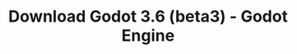 ---
# Generated by /scripts/js/download_archive_generator !!! do not edit by hand !!!
title: 'Download Godot 3.6 (beta3) - Godot Engine'
type: 'download/archive'
name: '3.6'
flavor: 'beta3'
release_date: '2023-08-16T03:00:00-00:00'
release_notes: '/article/dev-snapshot-godot-3-6-beta-3/'
links:
  android.apk:
    name: 'android.apk'
    title: 'Android'
    caption: 'Universal APK (ARM64 + ARMv7 + x86_64 + x86)'
    tags:
      - 'APK download'
      - 'ARM64/v7'
      - 'x86 (64 & 32 bit)'
    hosts:
      github_builds:
        regular: 'https://github.com/godotengine/godot-builds/releases/download/3.6-beta3/Godot_v3.6-beta3_android_editor.apk'
        mono: '#'
      github:
        regular: 'https://github.com/godotengine/godot/releases/download/3.6-beta3/Godot_v3.6-beta3_android_editor.apk'
        mono: '#'
  macos.universal:
    name: 'macos.universal'
    title: 'macOS'
    caption: 'Universal (x86_64 + Apple Silicon)'
    tags:
      - 'Intel/Apple Silicon'
      - '64 bit'
    hosts:
      github_builds:
        regular: 'https://github.com/godotengine/godot-builds/releases/download/3.6-beta3/Godot_v3.6-beta3_osx.universal.zip'
        mono: 'https://github.com/godotengine/godot-builds/releases/download/3.6-beta3/Godot_v3.6-beta3_mono_osx.universal.zip'
      github:
        regular: 'https://github.com/godotengine/godot/releases/download/3.6-beta3/Godot_v3.6-beta3_osx.universal.zip'
        mono: 'https://github.com/godotengine/godot/releases/download/3.6-beta3/Godot_v3.6-beta3_mono_osx.universal.zip'
  windows.64:
    name: 'windows.64'
    title: 'Windows'
    caption: 'Standard (x86_64)'
    tags:
      - '64 bit'
    hosts:
      github_builds:
        regular: 'https://github.com/godotengine/godot-builds/releases/download/3.6-beta3/Godot_v3.6-beta3_win64.exe.zip'
        mono: 'https://github.com/godotengine/godot-builds/releases/download/3.6-beta3/Godot_v3.6-beta3_mono_win64.zip'
      github:
        regular: 'https://github.com/godotengine/godot/releases/download/3.6-beta3/Godot_v3.6-beta3_win64.exe.zip'
        mono: 'https://github.com/godotengine/godot/releases/download/3.6-beta3/Godot_v3.6-beta3_mono_win64.zip'
  linux_server.headless.64:
    name: 'linux_server.headless.64'
    title: 'Linux Server'
    caption: 'Headless (x86_64)'
    tags:
      - '64 bit'
      - 'Headless'
    hosts:
      github_builds:
        regular: 'https://github.com/godotengine/godot-builds/releases/download/3.6-beta3/Godot_v3.6-beta3_linux_headless.64.zip'
        mono: 'https://github.com/godotengine/godot-builds/releases/download/3.6-beta3/Godot_v3.6-beta3_mono_linux_headless_64.zip'
      github:
        regular: 'https://github.com/godotengine/godot/releases/download/3.6-beta3/Godot_v3.6-beta3_linux_headless.64.zip'
        mono: 'https://github.com/godotengine/godot/releases/download/3.6-beta3/Godot_v3.6-beta3_mono_linux_headless_64.zip'
  web:
    name: 'web'
    title: 'Web editor'
    caption: ''
    tags:
      - 'Self-hosted'
      - 'Cross-platform'
    hosts:
      github_builds:
        regular: 'https://github.com/godotengine/godot-builds/releases/download/3.6-beta3/Godot_v3.6-beta3_web_editor.zip'
        mono: '#'
      github:
        regular: 'https://github.com/godotengine/godot/releases/download/3.6-beta3/Godot_v3.6-beta3_web_editor.zip'
        mono: '#'
  linux.64:
    name: 'linux.64'
    title: 'Linux'
    caption: 'Standard (x86_64)'
    tags:
      - '64 bit'
    hosts:
      github_builds:
        regular: 'https://github.com/godotengine/godot-builds/releases/download/3.6-beta3/Godot_v3.6-beta3_x11.64.zip'
        mono: 'https://github.com/godotengine/godot-builds/releases/download/3.6-beta3/Godot_v3.6-beta3_mono_x11_64.zip'
      github:
        regular: 'https://github.com/godotengine/godot/releases/download/3.6-beta3/Godot_v3.6-beta3_x11.64.zip'
        mono: 'https://github.com/godotengine/godot/releases/download/3.6-beta3/Godot_v3.6-beta3_mono_x11_64.zip'
  linux.32:
    name: 'linux.32'
    title: 'Linux'
    caption: 'Standard (x86)'
    tags:
      - '32 bit'
    hosts:
      github_builds:
        regular: 'https://github.com/godotengine/godot-builds/releases/download/3.6-beta3/Godot_v3.6-beta3_x11.32.zip'
        mono: 'https://github.com/godotengine/godot-builds/releases/download/3.6-beta3/Godot_v3.6-beta3_mono_x11_32.zip'
      github:
        regular: 'https://github.com/godotengine/godot/releases/download/3.6-beta3/Godot_v3.6-beta3_x11.32.zip'
        mono: 'https://github.com/godotengine/godot/releases/download/3.6-beta3/Godot_v3.6-beta3_mono_x11_32.zip'
  windows.32:
    name: 'windows.32'
    title: 'Windows'
    caption: 'Standard (x86)'
    tags:
      - '32 bit'
    hosts:
      github_builds:
        regular: 'https://github.com/godotengine/godot-builds/releases/download/3.6-beta3/Godot_v3.6-beta3_win32.exe.zip'
        mono: 'https://github.com/godotengine/godot-builds/releases/download/3.6-beta3/Godot_v3.6-beta3_mono_win32.zip'
      github:
        regular: 'https://github.com/godotengine/godot/releases/download/3.6-beta3/Godot_v3.6-beta3_win32.exe.zip'
        mono: 'https://github.com/godotengine/godot/releases/download/3.6-beta3/Godot_v3.6-beta3_mono_win32.zip'
  linux_server.64:
    name: 'linux_server.64'
    title: 'Linux Server'
    caption: 'Standard (x86_64)'
    tags:
      - '64 bit'
    hosts:
      github_builds:
        regular: 'https://github.com/godotengine/godot-builds/releases/download/3.6-beta3/Godot_v3.6-beta3_linux_server.64.zip'
        mono: 'https://github.com/godotengine/godot-builds/releases/download/3.6-beta3/Godot_v3.6-beta3_mono_linux_server_64.zip'
      github:
        regular: 'https://github.com/godotengine/godot/releases/download/3.6-beta3/Godot_v3.6-beta3_linux_server.64.zip'
        mono: 'https://github.com/godotengine/godot/releases/download/3.6-beta3/Godot_v3.6-beta3_mono_linux_server_64.zip'
  aar_library:
    name: 'aar_library'
    title: 'AAR library'
    caption: ''
    tags:
      - 'Android plugins'
      - 'Java'
      - 'Kotlin'
    hosts:
      github_builds:
        regular: 'https://github.com/godotengine/godot-builds/releases/download/3.6-beta3/godot-lib.3.6.beta3.release.aar'
        mono: 'https://github.com/godotengine/godot-builds/releases/download/3.6-beta3/godot-lib.3.6.beta3.mono.release.aar'
      github:
        regular: 'https://github.com/godotengine/godot/releases/download/3.6-beta3/godot-lib.3.6.beta3.release.aar'
        mono: 'https://github.com/godotengine/godot/releases/download/3.6-beta3/godot-lib.3.6.beta3.mono.release.aar'
  templates:
    name: 'templates'
    title: 'Export templates'
    caption: ''
    tags:
      - 'Used to export your games to all supported platforms'
    hosts:
      github_builds:
        regular: 'https://github.com/godotengine/godot-builds/releases/download/3.6-beta3/Godot_v3.6-beta3_export_templates.tpz'
        mono: 'https://github.com/godotengine/godot-builds/releases/download/3.6-beta3/Godot_v3.6-beta3_mono_export_templates.tpz'
      github:
        regular: 'https://github.com/godotengine/godot/releases/download/3.6-beta3/Godot_v3.6-beta3_export_templates.tpz'
        mono: 'https://github.com/godotengine/godot/releases/download/3.6-beta3/Godot_v3.6-beta3_mono_export_templates.tpz'
primaryPlatforms:
  - 'android.apk'
  - 'macos.universal'
  - 'windows.64'
  - 'linux_server.headless.64'
  - 'web'
  - 'templates'
---